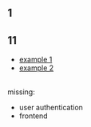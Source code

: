 ## 1

## 11

- [example 1](coop-list-backend/src/main/java/de/nick2202/cooplist/backend/service/ItemListService.java)
- [example 2](coop-list-backend/src/main/java/de/nick2202/cooplist/backend/service/ListItemService.java)

<br>
missing:

- user authentication
- frontend
